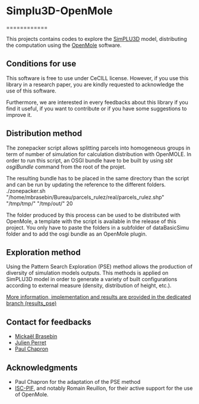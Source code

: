 # Simplu3D-OpenMole
============

This projects contains codes to explore the [SimPLU3D](https://github.com/IGNF/simplu3D) model, distributing the computation using the [OpenMole](https://www.openmole.org/) software.

Conditions for use
---------------------
This software is free to use under CeCILL license. However, if you use this library in a research paper, you are kindly requested to acknowledge the use of this software.

Furthermore, we are interested in every feedbacks about this library if you find it useful, if you want to contribute or if you have some suggestions to improve it.


Distribution method
---------------------
The zonepacker script allows splitting parcels into homogeneous groups in term of number of simulation for calculation distribution with OpenMOLE. In order to run this script, an OSGI bundle have to be built by using *sbt osgiBundle* command from the root of the projet.

The resulting bundle has to be placed in the same directory than the script and can be run by updating the reference to the different folders.
 ./zonepacker.sh "/home/mbrasebin/Bureau/parcels_rulez/real/parcels_rulez.shp" "/tmp/tmp/" "/tmp/out/" 20

The folder produced by this process can be used to be distributed with OpenMole, a template with the script is available in the release of this project. You only have to paste the folders in a subfolder of dataBasicSimu folder and to add the osgi bundle as an OpenMole plugin.


Exploration method
---------------------
Using the Pattern Search Exploration (PSE) method allows the production of diversity of simulation models outputs. This methods is applied on SimPLU3D model in order to generate a variety of built configurations according to external measure (density, distribution of height, etc.).


[More information, implementation and results are provided in the dedicated branch (results_pse)](https://github.com/IGNF/simplu3D-openmole/tree/results_pse)

Contact for feedbacks
---------------------
* [Mickaël Brasebin](http://recherche.ign.fr/labos/cogit/cv.php?nom=Brasebin)
* [Julien Perret](http://recherche.ign.fr/labos/cogit/cv.php?prenom=Julien&nom=Perret)
* [Paul Chapron](https://scholar.google.com/citations?user=EHGHwR8AAAAJ&hl=en)

Acknowledgments
---------------------
+ Paul Chapron for the adaptation of the PSE method
+ [ISC-PIF](https://iscpif.fr/), and notably Romain Reuillon, for their active support for the use of OpenMole.
